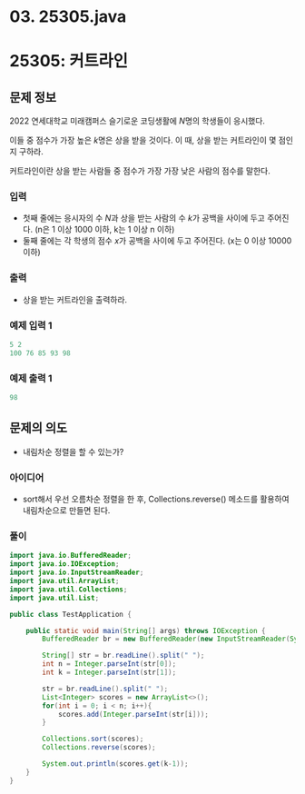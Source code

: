 # 03. 25305.java

# 25305: 커트라인

## 문제 정보

2022 연세대학교 미래캠퍼스 슬기로운 코딩생활에 $N$명의 학생들이 응시했다.

이들 중 점수가 가장 높은 $k$명은 상을 받을 것이다. 이 때, 상을 받는 커트라인이 몇 점인지 구하라.

커트라인이란 상을 받는 사람들 중 점수가 가장 가장 낮은 사람의 점수를 말한다.

### 입력

- 첫째 줄에는 응시자의 수 $N$과 상을 받는 사람의 수 $k$가 공백을 사이에 두고 주어진다. (n은 1 이상 1000 이하, k는 1 이상 n 이하)
- 둘째 줄에는 각 학생의 점수 $x$가 공백을 사이에 두고 주어진다. (x는 0 이상 10000 이하)

### 출력

- 상을 받는 커트라인을 출력하라.

### 예제 입력 1

```java
5 2
100 76 85 93 98
```

### 예제 출력 1

```java
98
```

## 문제의 의도

- 내림차순 정렬을 할 수 있는가?

### 아이디어

- sort해서 우선 오름차순 정렬을 한 후, Collections.reverse() 메소드를 활용하여 내림차순으로 만들면 된다.

### 풀이

```java
import java.io.BufferedReader;
import java.io.IOException;
import java.io.InputStreamReader;
import java.util.ArrayList;
import java.util.Collections;
import java.util.List;

public class TestApplication {

    public static void main(String[] args) throws IOException {
        BufferedReader br = new BufferedReader(new InputStreamReader(System.in));

        String[] str = br.readLine().split(" ");
        int n = Integer.parseInt(str[0]);
        int k = Integer.parseInt(str[1]);

        str = br.readLine().split(" ");
        List<Integer> scores = new ArrayList<>();
        for(int i = 0; i < n; i++){
            scores.add(Integer.parseInt(str[i]));
        }

        Collections.sort(scores);
        Collections.reverse(scores);

        System.out.println(scores.get(k-1));
    }
}
```